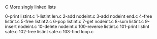 C More singly linked lists

0-print listint.c
1-listint len.c
2-add nodeint.c
3-add nodeint end.c
4-free listint.c
5-free listint2.c
6-pop listint.c
7-get nodeint.c
8-sum listint.c
9-insert nodeint.c
10-delete nodeint.c
100-reverse listint.c
101-print listint safe.c
102-free listint safe.c
103-find loop.c
